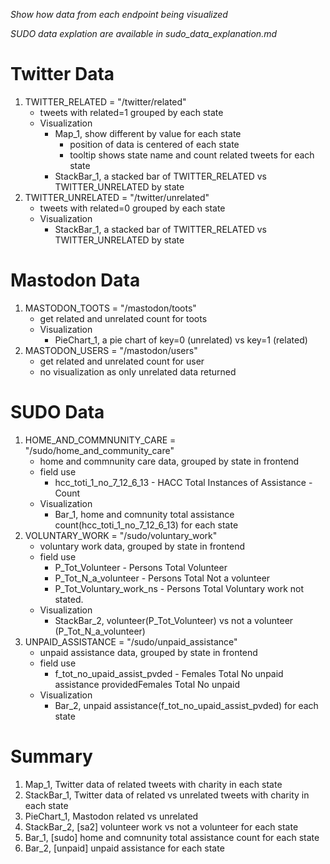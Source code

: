 _Show how data from each endpoint being visualized_

_SUDO data explation are available in sudo_data_explanation.md_

# Twitter Data
1. TWITTER_RELATED = "/twitter/related"
    - tweets with related=1 grouped by each state
    - Visualization
        - Map_1, show different by value for each state
            - position of data is centered of each state
            - tooltip shows state name and count related tweets for each state
        - StackBar_1, a stacked bar of TWITTER_RELATED vs TWITTER_UNRELATED by state
2. TWITTER_UNRELATED = "/twitter/unrelated"
    - tweets with related=0 grouped by each state
    - Visualization
        - StackBar_1, a stacked bar of TWITTER_RELATED vs TWITTER_UNRELATED by state
# Mastodon Data
1. MASTODON_TOOTS = "/mastodon/toots"
    - get related and unrelated count for toots
    -  Visualization
        - PieChart_1, a pie chart of key=0 (unrelated) vs key=1 (related)
2. MASTODON_USERS = "/mastodon/users"
    - get related and unrelated count for user
    - no visualization as only unrelated data returned

# SUDO Data
1. HOME_AND_COMMNUNITY_CARE = "/sudo/home_and_community_care"
    - home and commnunity care data, grouped by state in frontend
    - field use
        - hcc_toti_1_no_7_12_6_13 - HACC Total Instances of Assistance - Count
    - Visualization
        - Bar_1, home and comnunity total assistance count(hcc_toti_1_no_7_12_6_13) for each state
2. VOLUNTARY_WORK = "/sudo/voluntary_work"
    - voluntary work data, grouped by state in frontend
    - field use
        - P_Tot_Volunteer - Persons Total Volunteer
        - P_Tot_N_a_volunteer - Persons Total Not a volunteer
        - P_Tot_Voluntary_work_ns - Persons Total Voluntary work not stated.
    - Visualization
        - StackBar_2, volunteer(P_Tot_Volunteer) vs not a volunteer (P_Tot_N_a_volunteer)
3. UNPAID_ASSISTANCE = "/sudo/unpaid_assistance"
    - unpaid assistance data, grouped by state in frontend
    - field use
        - f_tot_no_upaid_assist_pvded - Females Total No unpaid assistance providedFemales Total No unpaid
    - Visualization
        - Bar_2, unpaid assistance(f_tot_no_upaid_assist_pvded) for each state

# Summary
1. Map_1, Twitter data of related tweets with charity in each state
2. StackBar_1, Twitter data of related vs unrelated tweets with charity in each state
3. PieChart_1, Mastodon related vs unrelated
4. StackBar_2, [sa2] volunteer work vs not a volunteer for each state
5. Bar_1, [sudo] home and comnunity total assistance count for each state
6. Bar_2, [unpaid] unpaid assistance for each state
